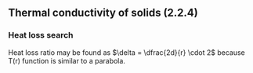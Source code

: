 ## Thermal conductivity of solids (2.2.4)

### Heat loss search

Heat loss ratio may be found as $\delta = \dfrac{2d}{r} \cdot 2$ because T(r) function is similar to a parabola.
